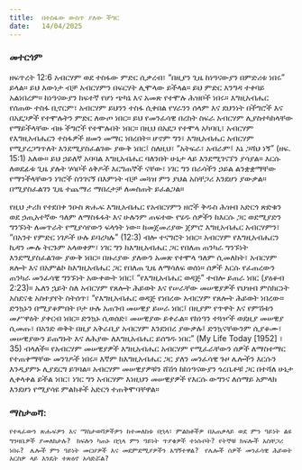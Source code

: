 ```yaml
---
title:  በተስፋው ውስጥ ያለው ችግር
date:   14/04/2025
---
```


### መተርጎም
 

ዘፍጥረት 12:6 አብርሃም ወደ ተስፋው ምድር ሲቃረብ፣ “በዚያን ጊዜ ከነዓናውያን በምድሪቱ ነበሩ” ይላል። ይህ እውነታ ብቻ አብርሃምን በፍርሃት ሊሞላው ይችላል። ይህ ምድር እንግዳ ተቀባይ አልነበረም። ከነዓናውያን ከፍተኛ የሆነ ጭካኔ እና አመጽ የተሞሉ ሕዝቦች ነበሩ። እግዚአብሔር የሰጠው ተስፋ ቢኖርም፣ አብርሃም ይህንን ተስፋ ሲቀበል የሃራንን ሰላም እና ደህንነት በችግሮች እና በአደጋዎች የተሞሉትን ምድር ለውጦ ነበር። ይህ የመንፈሳዊ በረከት ስፍራ አብርሃም ሊያስተካክላቸው የማይችላቸው ብዙ ችግሮች የተሞሉበት ነበር። በዚህ በአደጋ የተሞላ አካባቢ፣ አብርሃም የእግዚአብሔርን ተስፋዎች ዘመን መማር ነበረበት። ሆኖም ግን፣ እግዚአብሔር አብርሃም የሚያረጋግጥለት እንደሚያስፈልገው ያውቅ ነበር፤ ስለዚህ፣ “አትፍራ፣ አብራም፤ እኔ ጋሻህ ነኝ” (ዘፍ. 15:1) አለው። ይህ ኃይለኛ አባባል እግዚአብሔር ባለንበት ሁኔታ ላይ እንደሚገናኘን ያሳያል። እርሱ ለወደፊቱ ጊዜ ያሉት ሃሳቦች ዕቅዶች እርግጠኞች ናቸው፣ ነገር ግን በራሳችን ኃይል ልንቋቋማቸው የማንችላቸውን ነገሮች ስንገናኝ በእምነት ብቻ መጓዝ ምን ያህል አስቸጋሪ እንደሆነ ያውቃል። በሚያስፈልገን ጊዜ ተጨማሪ ማበረታቻ ለመስጠት ይፈልጋል።
 
የዚህ ታሪክ የተደበቀ ንዑስ ጽሑፍ እግዚአብሔር የአብርሃምን ዘሮች ቅዱስ ሕዝብ አድርጎ ጽድቁን ወደ ኃጢአተኛው ዓለም ለማስፋፋት እና ሁሉንም ጠፍተው የሄዱ ሰዎችን ከእርሱ ጋር ወደሚያድን ግንኙነት ለመጥራት የሚያሳየውን ፍላጎት ነው። ከመጀመሪያው ጀምሮ እግዚአብሔር አብርሃምን፣ “በአንተ የምድር ነገዶች ሁሉ ይባረካሉ” (12:3) ብሎ ተናግሮት ነበር። አብርሃም የእግዚአብሔርን ኪዳን ሙሉ ትርጉም አላወቀም፣ ነገር ግን ከእግዚአብሔር ጋር የበለጠ ጠንካራ ግንኙነት እንደሚያስፈልገው ያውቅ ነበር። በዙሪያው ያለውን አመጽ የተሞላ ዓለም ሲመለከት፣ አብርሃም ጸሎት እና በአምልኮ ከእግዚአብሔር ጋር የበለጠ ጊዜ ለማሳለፍ ወሰነ። ሰዎች እርሱ የፈጠረውን ጠንካራ መንፈሳዊ ግንኙነት አውቀውት ነበር፤ “የእግዚአብሔር ወዳጅ” ተብሎ ይጠራ ነበር (ያዕቆብ 2:23)። ኤለን ኋይት ስለ አብርሃም የጸሎት ሕይወት እና የሠራቸው መሠዊያዎች የህዝብ ምስክርነት አስደናቂ አስተያየት ስትሰጥ፣ “የእግዚአብሔር ወዳጅ የነበረው አብርሃም የጸሎት ሕይወት ነበረው። ድንኳኑን በሚያቆምበት ቦታ ሁሉ አጠገብ መሠዊያ ይሠራ ነበር፤ በዚያም የጥዋት እና የምሽቱን መሥዋዕት ያቀርብ ነበር። ድንኳኑ ሲወሰድ፣ መሠዊያው ይቀራል። የከነዓን ተጓዦች ወደዚያ መሠዊያ ሲመጡ፣ በአንድ ወቅት በዚያ አቅራቢያ አብርሃም እንደነበረ ያውቃሉ፤ ድንኳናቸውንም ሲያቆሙ፣ መሠዊያውን ይጠግኑት እና ለሕያው ለእግዚአብሔር ይሰግዱ ነበር” (My Life Today [1952] ፣ 35) ብላለች።  የአብርሃም መሠዊያዎች እግዚአብሔር አብርሃም የሚፈራቸውን ሰዎች ለማስተማር የተጠቀማቸው መንገዶች ነበሩ። እኛም ከእግዚአብሔር ጋር ያለን መንፈሳዊ ጉዞ ሌሎችን እርሱን እንዲያምኑ ሊያደርግ ይገባል።
አብርሃም መሠዊያዎቹን ሸሽጎ ከከነዓናውያን ጎረቤቶቹ ጋር በተሻለ ሁኔታ ሊቀላቀል ይችል ነበር፣ ነገር ግን አብርሃም እነዚህን መሠዊያዎች የእርሱ ውግንና ለሰማይ አምላክ እንደሆነ የሚያሳዩ ምልክቶች አድርጎ ተጠቅሞባቸዋል።
 
### ማስታወሻ:
`የተጻፈውን ጽሑፍዎን እና ማስታወሻዎችዎን ከተመለከቱ በኋላ፣ ምልክቶችዎ በአጠቃላይ ወደ ምን ዓይነት ልዩ ግንዛቤዎች ያመለክታሉ?
`
`ክፍሉን ካጠኑ በኋላ ምን ዓይነት ጥያቄዎች ተነሱቦት? የትኞቹ ክፍሎች አስቸጋሪ ነበሩ?
`
`ሌሎች ምን ዓይነት መርሆዎች እና መደምደሚያዎችን አግኝተዋል?
`
`የሌሎች ሰዎች መንፈሳዊ ሕይወት እርስዎ ላይ እንዴት ተጽዕኖ አሳድሯል?
` 

